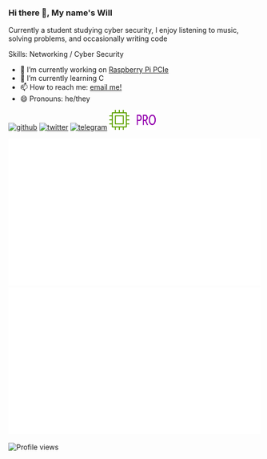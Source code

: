 ### Hi there 👋, My name's Will
Currently a student studying cyber security, I enjoy listening to music, solving problems, and occasionally writing code

Skills: Networking / Cyber Security

- 🔭 I’m currently working on [Raspberry Pi PCIe](https://github.com/geerlingguy/raspberry-pi-pcie-devices) 
- 🌱 I’m currently learning C 
- 📫 How to reach me: [email me!](mailto:will.breiler@gmail.com) 
- 😄 Pronouns: he/they 


[<img src='https://cdn.jsdelivr.net/npm/simple-icons@3.0.1/icons/github.svg' alt='github' height='40'>](https://github.com/wbreiler)  [<img src='https://cdn.jsdelivr.net/npm/simple-icons@3.0.1/icons/twitter.svg' alt='twitter' height='40'>](https://twitter.com/wbreiler)  [<img src='https://cdn.jsdelivr.net/npm/simple-icons@3.0.1/icons/telegram.svg' alt='telegram' height='40'>](t.me/wbreiler) <a href='https://docs.github.com/en/developers'><img src='https://raw.githubusercontent.com/acervenky/animated-github-badges/master/assets/devbadge.gif' width='40' height='40'></a> <a href='https://github.com/pricing'><img src='https://raw.githubusercontent.com/acervenky/animated-github-badges/master/assets/pro.gif' width='40' height='40'></a> 

![](https://github.com/wbreiler/monke/blob/master/generated/overview.svg)
![](https://github.com/wbreiler/monke/blob/master/generated/languages.svg)

![Profile views](https://komarev.com/ghpvc/?username=wbreiler)


